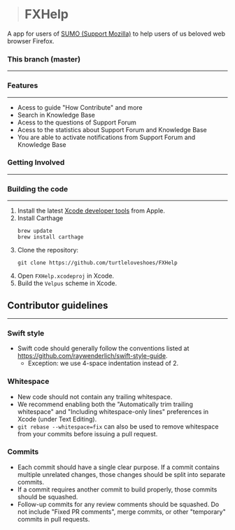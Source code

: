 > # FXHelp
A app for users of [SUMO (Support Mozilla)](http://support.mozilla.org/) to help users of us beloved web browser Firefox.

### **This branch (master)**
-----------------

### **Features**
-----------------
* Acess to guide "How Contribute" and more
* Search in Knowledge Base
* Acess to the questions of Support Forum
* Acess to the statistics about Support Forum and Knowledge Base
* You are able to activate notifications from Support Forum and Knowledge Base

### **Getting Involved**
-----------------


### **Building the code**
-----------------
1. Install the latest [Xcode developer tools](https://developer.apple.com/xcode/downloads/) from Apple.
1. Install Carthage
    ```shell
    brew update
    brew install carthage
    ```
1. Clone the repository:
    ```shell
    git clone https://github.com/turtleloveshoes/FXHelp
    ```
1. Open `FXHelp.xcodeproj` in Xcode.
1. Build the `Velpus` scheme in Xcode.

## **Contributor guidelines**
-----------------

### Swift style
* Swift code should generally follow the conventions listed at https://github.com/raywenderlich/swift-style-guide.
  * Exception: we use 4-space indentation instead of 2.

### Whitespace
* New code should not contain any trailing whitespace.
* We recommend enabling both the "Automatically trim trailing whitespace" and "Including whitespace-only lines" preferences in Xcode (under Text Editing).
* <code>git rebase --whitespace=fix</code> can also be used to remove whitespace from your commits before issuing a pull request.

### Commits
* Each commit should have a single clear purpose. If a commit contains multiple unrelated changes, those changes should be split into separate commits.
* If a commit requires another commit to build properly, those commits should be squashed.
* Follow-up commits for any review comments should be squashed. Do not include "Fixed PR comments", merge commits, or other "temporary" commits in pull requests.
